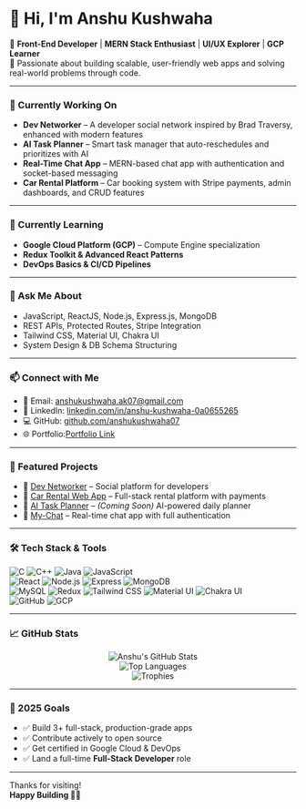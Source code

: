 # 👋 Hi, I'm Anshu Kushwaha

🚀 **Front-End Developer** | **MERN Stack Enthusiast** | **UI/UX Explorer** | **GCP Learner**  
🌟 Passionate about building scalable, user-friendly web apps and solving real-world problems through code.

---

### 🔭 Currently Working On

- **Dev Networker** – A developer social network inspired by Brad Traversy, enhanced with modern features  
- **AI Task Planner** – Smart task manager that auto-reschedules and prioritizes with AI  
- **Real-Time Chat App** – MERN-based chat app with authentication and socket-based messaging  
- **Car Rental Platform** – Car booking system with Stripe payments, admin dashboards, and CRUD features

---

### 🌱 Currently Learning

- **Google Cloud Platform (GCP)** – Compute Engine specialization  
- **Redux Toolkit & Advanced React Patterns**  
- **DevOps Basics & CI/CD Pipelines**

---

### 💬 Ask Me About

- JavaScript, ReactJS, Node.js, Express.js, MongoDB  
- REST APIs, Protected Routes, Stripe Integration  
- Tailwind CSS, Material UI, Chakra UI  
- System Design & DB Schema Structuring

---

### 📫 Connect with Me

- 📧 Email: [anshukushwaha.ak07@gmail.com](mailto:anshu.kush007@gmail.com)  
- 💼 LinkedIn: [linkedin.com/in/anshu-kushwaha-0a0655265](https://www.linkedin.com/in/anshu-kushwaha-0a0655265/)  
- 💻 GitHub: [github.com/anshukushwaha07](https://github.com/anshukushwaha07)  
- 🌐 Portfolio:[Portfolio Link](https://www.anshukushwaha.info/)

---

### 🚀 Featured Projects

- 🔗 [Dev Networker](https://github.com/anshukushwaha07/Dev-Networker) – Social platform for developers  
- 🔗 [Car Rental Web App](https://github.com/anshukushwaha07/Car-Rent) – Full-stack rental platform with payments  
- 🔗 [AI Task Planner](#) – *(Coming Soon)* AI-powered daily planner  
- 🔗 [My-Chat](https://github.com/anshukushwaha07/My-Chat) – Real-time chat app with full authentication

---

### 🛠️ Tech Stack & Tools

![C](https://img.shields.io/badge/-C-00599C?style=flat-square&logo=c)
![C++](https://img.shields.io/badge/-C++-00599C?style=flat-square&logo=c%2B%2B)
![Java](https://img.shields.io/badge/-Java-007396?style=flat-square&logo=java)
![JavaScript](https://img.shields.io/badge/-JavaScript-F7DF1E?style=flat-square&logo=javascript&logoColor=black)  
![React](https://img.shields.io/badge/-React-61DAFB?style=flat-square&logo=react)
![Node.js](https://img.shields.io/badge/-Node.js-339933?style=flat-square&logo=node.js)
![Express](https://img.shields.io/badge/-Express-000000?style=flat-square&logo=express)
![MongoDB](https://img.shields.io/badge/-MongoDB-47A248?style=flat-square&logo=mongodb)  
![MySQL](https://img.shields.io/badge/-MySQL-4479A1?style=flat-square&logo=mysql)
![Redux](https://img.shields.io/badge/-Redux-764ABC?style=flat-square&logo=redux)
![Tailwind CSS](https://img.shields.io/badge/-Tailwind%20CSS-38B2AC?style=flat-square&logo=tailwind-css)
![Material UI](https://img.shields.io/badge/-MUI-007FFF?style=flat-square&logo=mui)
![Chakra UI](https://img.shields.io/badge/-Chakra%20UI-319795?style=flat-square&logo=chakra-ui)  
![GitHub](https://img.shields.io/badge/-GitHub-181717?style=flat-square&logo=github)
![GCP](https://img.shields.io/badge/-Google%20Cloud-4285F4?style=flat-square&logo=google-cloud)

---

### 📈 GitHub Stats

<p align="center">
  <img src="https://github-readme-stats.vercel.app/api?username=anshukushwaha07&show_icons=true&theme=radical&count_private=true" alt="Anshu's GitHub Stats" />
  <br />
  <img src="https://github-readme-stats.vercel.app/api/top-langs/?username=anshukushwaha07&layout=compact&theme=radical" alt="Top Languages" />
  <br />
  <img src="https://github-profile-trophy.vercel.app/?username=anshukushwaha07&theme=radical&margin-w=10&row=2&column=3" alt="Trophies" />
</p>

---

### 🎯 2025 Goals

- ✅ Build 3+ full-stack, production-grade apps  
- ✅ Contribute actively to open source  
- ✅ Get certified in Google Cloud & DevOps  
- ✅ Land a full-time **Full-Stack Developer** role

---

Thanks for visiting!  
**Happy Building 🚀✨**

